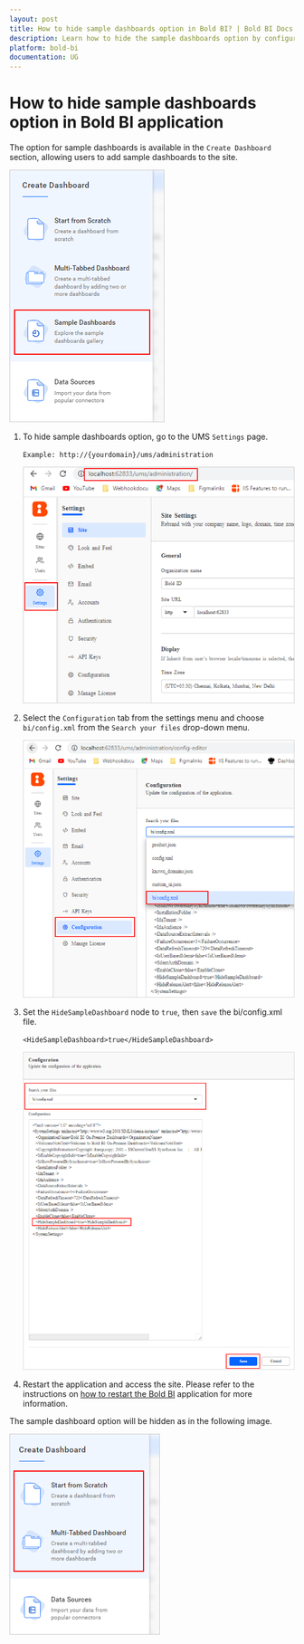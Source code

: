 ```yaml
---
layout: post
title: How to hide sample dashboards option in Bold BI? | Bold BI Docs
description: Learn how to hide the sample dashboards option by configuring a node on the BI configuration file in the Bold BI application.
platform: bold-bi
documentation: UG
---
```

# How to hide sample dashboards option in Bold BI application

The option for sample dashboards is available in the `Create Dashboard` section, allowing users to add sample dashboards to the site.

![Sample Dashboard Option](/static/assets/faq/images/sample-dashboard-option.png)

1. To hide sample dashboards option, go to the UMS `Settings` page.

    `Example: http://{yourdomain}/ums/administration`

    ![UMS Settings](/static/assets/faq/images/ums-settings.png)

2. Select the `Configuration` tab from the settings menu and choose `bi/config.xml` from the `Search your files` drop-down menu.

    ![UMS BI Config](/static/assets/faq/images/ums-bi-config.png)

3. Set the `HideSampleDashboard`  node to `true`, then `save` the bi/config.xml file.

    `<HideSampleDashboard>true</HideSampleDashboard>`

    ![Hide Sample Dashboard](/static/assets/faq/images/hide-sample-dashboard.png)

4. Restart the application and access the site. Please refer to the instructions on [how to restart the Bold BI](/faq/how-to-restart-the-bold-bi-embedded-application/) application for more information.

The sample dashboard option will be hidden as in the following image.

![Hidden Sample Dashboard](/static/assets/faq/images/hidden-sample-dashboard.png)